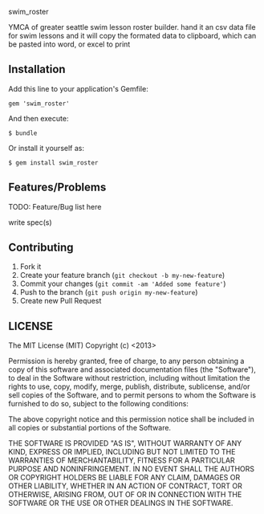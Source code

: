 swim_roster

YMCA of greater seattle swim lesson roster builder. hand it an csv data file for swim lessons 
and it will copy the formated data to clipboard, which can be pasted into word, or excel to print

## Installation

Add this line to your application's Gemfile:

    gem 'swim_roster'

And then execute:

    $ bundle

Or install it yourself as:

    $ gem install swim_roster

## Features/Problems

TODO: Feature/Bug list here

write spec(s)

## Contributing

1. Fork it
1. Create your feature branch (`git checkout -b my-new-feature`)
1. Commit your changes (`git commit -am 'Added some feature'`)
1. Push to the branch (`git push origin my-new-feature`)
1. Create new Pull Request

## LICENSE

The MIT License (MIT)
Copyright (c) <2013> <Zach Bryan>

Permission is hereby granted, free of charge, to any person obtaining a copy of this software and associated documentation files (the "Software"), to deal in the Software without restriction, including without limitation the rights to use, copy, modify, merge, publish, distribute, sublicense, and/or sell copies of the Software, and to permit persons to whom the Software is furnished to do so, subject to the following conditions:

The above copyright notice and this permission notice shall be included in all copies or substantial portions of the Software.

THE SOFTWARE IS PROVIDED "AS IS", WITHOUT WARRANTY OF ANY KIND, EXPRESS OR IMPLIED, INCLUDING BUT NOT LIMITED TO THE WARRANTIES OF MERCHANTABILITY, FITNESS FOR A PARTICULAR PURPOSE AND NONINFRINGEMENT. IN NO EVENT SHALL THE AUTHORS OR COPYRIGHT HOLDERS BE LIABLE FOR ANY CLAIM, DAMAGES OR OTHER LIABILITY, WHETHER IN AN ACTION OF CONTRACT, TORT OR OTHERWISE, ARISING FROM, OUT OF OR IN CONNECTION WITH THE SOFTWARE OR THE USE OR OTHER DEALINGS IN THE SOFTWARE.